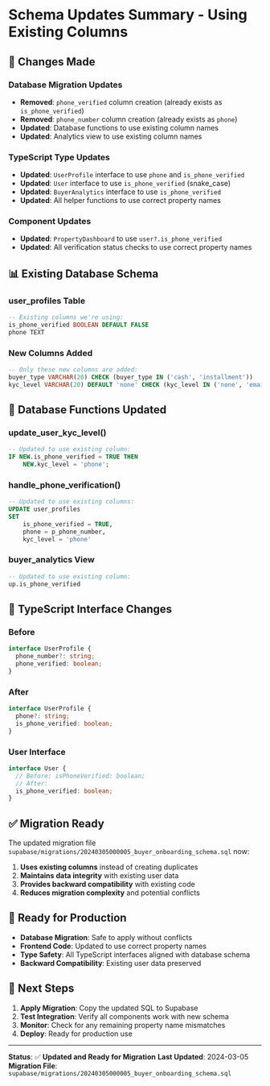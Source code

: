 # Schema Updates Summary - Using Existing Columns

## 🔄 **Changes Made**

### **Database Migration Updates**
- **Removed**: `phone_verified` column creation (already exists as `is_phone_verified`)
- **Removed**: `phone_number` column creation (already exists as `phone`)
- **Updated**: Database functions to use existing column names
- **Updated**: Analytics view to use existing column names

### **TypeScript Type Updates**
- **Updated**: `UserProfile` interface to use `phone` and `is_phone_verified`
- **Updated**: `User` interface to use `is_phone_verified` (snake_case)
- **Updated**: `BuyerAnalytics` interface to use `is_phone_verified`
- **Updated**: All helper functions to use correct property names

### **Component Updates**
- **Updated**: `PropertyDashboard` to use `user?.is_phone_verified`
- **Updated**: All verification status checks to use correct property names

## 📊 **Existing Database Schema**

### **user_profiles Table**
```sql
-- Existing columns we're using:
is_phone_verified BOOLEAN DEFAULT FALSE
phone TEXT
```

### **New Columns Added**
```sql
-- Only these new columns are added:
buyer_type VARCHAR(20) CHECK (buyer_type IN ('cash', 'installment'))
kyc_level VARCHAR(20) DEFAULT 'none' CHECK (kyc_level IN ('none', 'email', 'phone', 'identity', 'financial', 'complete'))
```

## 🔧 **Database Functions Updated**

### **update_user_kyc_level()**
```sql
-- Updated to use existing column:
IF NEW.is_phone_verified = TRUE THEN
    NEW.kyc_level = 'phone';
```

### **handle_phone_verification()**
```sql
-- Updated to use existing columns:
UPDATE user_profiles 
SET 
    is_phone_verified = TRUE,
    phone = p_phone_number,
    kyc_level = 'phone'
```

### **buyer_analytics View**
```sql
-- Updated to use existing column:
up.is_phone_verified
```

## 🎯 **TypeScript Interface Changes**

### **Before**
```typescript
interface UserProfile {
  phone_number?: string;
  phone_verified: boolean;
}
```

### **After**
```typescript
interface UserProfile {
  phone?: string;
  is_phone_verified: boolean;
}
```

### **User Interface**
```typescript
interface User {
  // Before: isPhoneVerified: boolean;
  // After: 
  is_phone_verified: boolean;
}
```

## ✅ **Migration Ready**

The updated migration file `supabase/migrations/20240305000005_buyer_onboarding_schema.sql` now:

1. **Uses existing columns** instead of creating duplicates
2. **Maintains data integrity** with existing user data
3. **Provides backward compatibility** with existing code
4. **Reduces migration complexity** and potential conflicts

## 🚀 **Ready for Production**

- **Database Migration**: Safe to apply without conflicts
- **Frontend Code**: Updated to use correct property names
- **Type Safety**: All TypeScript interfaces aligned with database schema
- **Backward Compatibility**: Existing user data preserved

## 📝 **Next Steps**

1. **Apply Migration**: Copy the updated SQL to Supabase
2. **Test Integration**: Verify all components work with new schema
3. **Monitor**: Check for any remaining property name mismatches
4. **Deploy**: Ready for production use

---

**Status**: ✅ **Updated and Ready for Migration**
**Last Updated**: 2024-03-05
**Migration File**: `supabase/migrations/20240305000005_buyer_onboarding_schema.sql`
